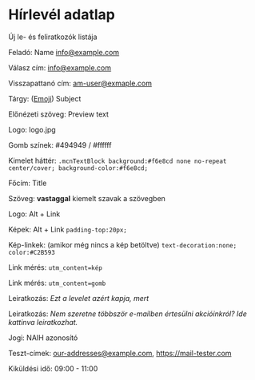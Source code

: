 # Hírlevél adatlap

Új le- és feliratkozók listája

Feladó: Name <info@example.com>

Válasz cím: info@example.com

Visszapattanó cím: am-user@exmaple.com

Tárgy: ([Emoji](https://getemoji.com/)) Subject

Előnézeti szöveg: Preview text

Logo: logo.jpg

Gomb színek: #494949 / #ffffff

Kimelet háttér: `.mcnTextBlock background:#f6e8cd none no-repeat center/cover; background-color:#f6e8cd;`

Főcím: Title

Szöveg: **vastaggal** kiemelt szavak a szövegben

Logo: Alt + Link

Képek: Alt + Link `padding-top:20px;`

Kép-linkek: (amikor még nincs a kép betöltve) `text-decoration:none; color:#C2B593`

Link mérés: `utm_content=kép`

Link mérés: `utm_content=gomb`

Leiratkozás: *Ezt a levelet azért kapja, mert*

Leiratkozás: *Nem szeretne többször e-mailben értesülni akcióinkról? Ide kattinva leiratkozhat.*

Jogi: NAIH azonosító

Teszt-címek: our-addresses@example.com, https://mail-tester.com

Kiküldési idő: 09:00 - 11:00
